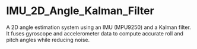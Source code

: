 # IMU_2D_Angle_Kalman_Filter
A 2D angle estimation system using an IMU (MPU9250) and a Kalman filter. It fuses gyroscope and accelerometer data to compute accurate roll and pitch angles while reducing noise.
